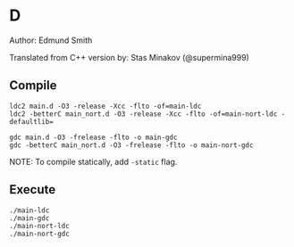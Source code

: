 # D

Author: Edmund Smith

Translated from C++ version by: Stas Minakov (@supermina999)

## Compile

```
ldc2 main.d -O3 -release -Xcc -flto -of=main-ldc
ldc2 -betterC main_nort.d -O3 -release -Xcc -flto -of=main-nort-ldc -defaultlib= 
```

```
gdc main.d -O3 -frelease -flto -o main-gdc
gdc -betterC main_nort.d -O3 -frelease -flto -o main-nort-gdc
```

NOTE: To compile statically, add `-static` flag.

## Execute

```
./main-ldc
./main-gdc
./main-nort-ldc
./main-nort-gdc
```
